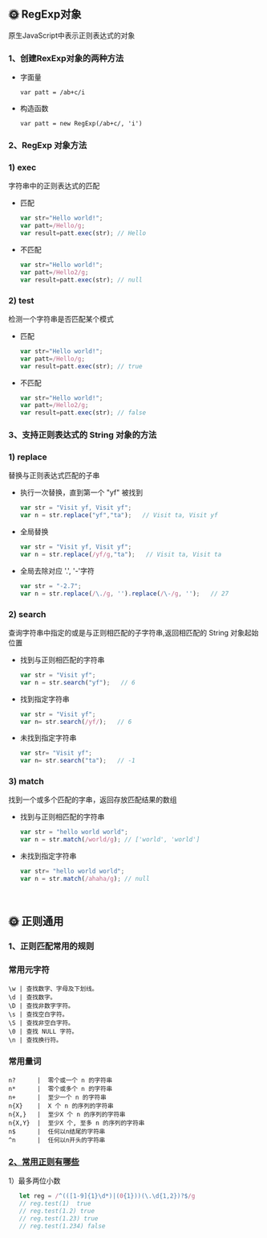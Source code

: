 ## 🌞 RegExp对象
原生JavaScript中表示正则表达式的对象

### 1、创建RexExp对象的两种方法
* 字面量
  ```
  var patt = /ab+c/i
  ```
* 构造函数
  ```
  var patt = new RegExp(/ab+c/, 'i')
  ```

### 2、RegExp 对象方法

### 1) exec
字符串中的正则表达式的匹配

* 匹配
  ````javaScript
  var str="Hello world!";
  var patt=/Hello/g;
  var result=patt.exec(str); // Hello 
  ````
* 不匹配
  ````javaScript
  var str="Hello world!";
  var patt=/Hello2/g;
  var result=patt.exec(str); // null
  ````

### 2) test
检测一个字符串是否匹配某个模式

* 匹配
  ````javaScript
  var str="Hello world!";
  var patt=/Hello/g;
  var result=patt.exec(str); // true
  ````
* 不匹配
  ````javaScript
  var str="Hello world!";
  var patt=/Hello2/g;
  var result=patt.exec(str); // false
  ````


### 3、支持正则表达式的 String 对象的方法

### 1)  replace
替换与正则表达式匹配的子串

* 执行一次替换，直到第一个 "yf" 被找到
    ```javaScript
    var str = "Visit yf, Visit yf";
    var n = str.replace("yf","ta");   // Visit ta, Visit yf
    ```
* 全局替换
    ```javaScript
    var str = "Visit yf, Visit yf";
    var n = str.replace(/yf/g,"ta");   // Visit ta, Visit ta
    ```
* 全局去除对应 '.',  '-'字符
    ```javaScript
    var str = "-2.7";
    var n = str.replace(/\./g, '').replace(/\-/g, '');   // 27
    ```

### 2) search
查询字符串中指定的或是与正则相匹配的子字符串,返回相匹配的 String 对象起始位置

* 找到与正则相匹配的字符串
    ```javaScript
    var str = "Visit yf";
    var n = str.search("yf");   // 6
    ```
* 找到指定字符串
    ```javaScript
    var str = "Visit yf";
    var n= str.search(/yf/);   // 6
    ```
* 未找到指定字符串
    ```javaScript
    var str= "Visit yf";
    var n= str.search("ta");   // -1
    ```


### 3) match
找到一个或多个匹配的字串，返回存放匹配结果的数组
* 找到与正则相匹配的字符串
    ```javaScript
    var str = "hello world world"; 
    var n = str.match(/world/g); // ['world', 'world']
    ```
* 未找到指定字符串
    ```javaScript
    var str= "hello world world"; 
    var n = str.match(/ahaha/g); // null
    ```

<br/>

## 🌞 正则通用

### 1、正则匹配常用的规则

### 常用元字符
```
\w | 查找数字、字母及下划线。
\d | 查找数字。
\D | 查找非数字字符。
\s | 查找空白字符。
\S | 查找非空白字符。
\0 | 查找 NULL 字符。
\n | 查找换行符。
````

### 常用量词
```
n?      |  零个或一个 n 的字符串
n*      |  零个或多个 n 的字符串
n+      |  至少一个 n 的字符串
n{X}    |  X 个 n 的序列的字符串
n{X,}   |  至少X 个 n 的序列的字符串
n{X,Y}  |  至少X 个, 至多 n 的序列的字符串
n$      |  任何以n结尾的字符串 
^n      |  任何以n开头的字符串 
```
###  [2、常用正则有哪些](https://segmentfault.com/a/1190000040086057)
1）最多两位小数
 ````javaScript
    let reg = /^(([1-9]{1}\d*)|(0{1}))(\.\d{1,2})?$/g
    // reg.test(1)  true
    // reg.test(1.2) true
    // reg.test(1.23) true
    // reg.test(1.234) false
````



